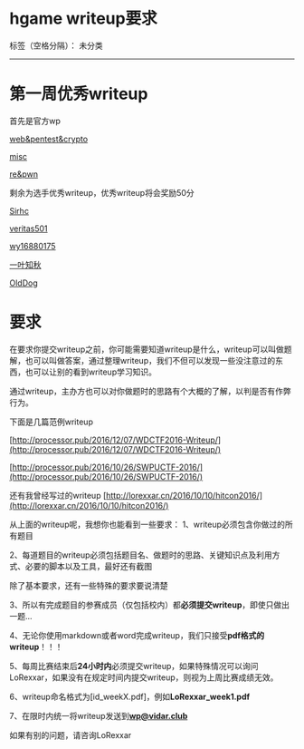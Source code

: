 ﻿# hgame writeup要求

标签（空格分隔）： 未分类

---
# 第一周优秀writeup #

首先是官方wp

[web&pentest&crypto](http://heartsky.info/2017/01/21/HCTF-GAME-week1-writeup/)

[misc](./week1/hgame_week1_misc_writeup.pdf)

[re&pwn]()

剩余为选手优秀writeup，优秀writeup将会奖励50分

[Sirhc](./week1/Sirhc_week1.pdf)

[veritas501](./week1/wp-veritas501.pdf)

[wy16880175](./week1/wy16880175_week1.pdf)

[一叶知秋](./week1/一叶知秋_week1.pdf)

[OldDog](./week1/OldDog_week1.pdf)

# 要求 #

在要求你提交writeup之前，你可能需要知道writeup是什么，writeup可以叫做题解，也可以叫做答案，通过整理writeup，我们不但可以发现一些没注意过的东西，也可以让别的看到writeup学习知识。

通过writeup，主办方也可以对你做题时的思路有个大概的了解，以判是否有作弊行为。

下面是几篇范例writeup

[http://processor.pub/2016/12/07/WDCTF2016-Writeup/](http://processor.pub/2016/12/07/WDCTF2016-Writeup/)

[http://processor.pub/2016/10/26/SWPUCTF-2016/](http://processor.pub/2016/10/26/SWPUCTF-2016/)

还有我曾经写过的writeup
[http://lorexxar.cn/2016/10/10/hitcon2016/](http://lorexxar.cn/2016/10/10/hitcon2016/)

从上面的writeup呢，我想你也能看到一些要求：
1、writeup必须包含你做过的所有题目

2、每道题目的writeup必须包括题目名、做题时的思路、关键知识点及利用方式、必要的脚本以及工具，最好还有截图

除了基本要求，还有一些特殊的要求要说清楚

3、所以有完成题目的参赛成员（仅包括校内）都**必须提交writeup**，即使只做出一题...

4、无论你使用markdown或者word完成writeup，我们只接受**pdf格式的writeup**！！！

5、每周比赛结束后**24小时内**必须提交writeup，如果特殊情况可以询问LoRexxar，如果没有在规定时间内提交writeup，则视为上周比赛成绩无效。

6、writeup命名格式为[id_weekX.pdf]，例如**LoRexxar_week1.pdf**

7、在限时内统一将writeup发送到**wp@vidar.club**


如果有别的问题，请咨询LoRexxar


